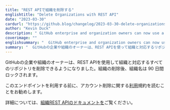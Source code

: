 ```yaml
---
title: "REST APIで組織を削除する"
englishtitle: "Delete Organizations with REST API"
date: "2023-03-30"
cardurl: "https://github.blog/changelog/2023-03-30-delete-organizations-with-rest-api"
author: "Kevin Duck"
description: " GitHub enterprise and organization owners can now use a REST API to delete their organizations and all corresponding repositories. Organization names will be locked for 90 days following the organization deletion.  We recommend reading our Terms of Service around account deletion before utilizing this endpoint.  To learn more, please read our Organization REST API documentation .  "
coverimage: ""
englishsummary: "  GitHub enterprise and organization owners can now use a REST API to delete their organizations and corresponding repositories, and the organization names will be locked for 90 days after deletion, but it is recommended to read the Terms of Service before utilizing the endpoint"
summary: "  GitHubの企業や組織のオーナーは、REST APIを使って組織と対応するリポジトリを削除できるようになり、組織名は削除後90日間ロックされますが、エンドポイントを利用する前に利用規約を読むことが推奨されています"
---
```


<p>GitHubの企業や組織のオーナーは、REST APIを使用して組織と対応するすべてのリポジトリを削除できるようになりました。組織の削除後、組織名は 90 日間ロックされます。</p>
<p>このエンドポイントを利用する前に、アカウント削除に関する<a href="https://docs.github.com/en/site-policy/github-terms/github-terms-of-service">利用</a>規約を読むことをお勧めします。</p>
<p>詳細については、<a href="https://docs.github.com/en/rest/orgs/orgs?apiVersion=2022-11-28/#delete-an-organization">組織REST APIのドキュメントを</a>ご覧ください。</p>


